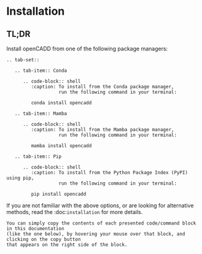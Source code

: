 # Installation

## TL;DR
Install openCADD from one of the following package managers:

```{eval-rst}
.. tab-set::

   .. tab-item:: Conda

      .. code-block:: shell
         :caption: To install from the Conda package manager,
                   run the following command in your terminal:

         conda install opencadd

   .. tab-item:: Mamba

      .. code-block:: shell
         :caption: To install from the Mamba package manager,
                   run the following command in your terminal:

         mamba install opencadd

   .. tab-item:: Pip

      .. code-block:: shell
         :caption: To install from the Python Package Index (PyPI) using pip,
                   run the following command in your terminal:

         pip install opencadd
```

If you are not familiar with the above options, or are looking for alternative methods, read the
:doc:`installation` for more details.


```{tip}
You can simply copy the contents of each presented code/command block in this documentation
(like the one below), by hovering your mouse over that block, and clicking on the copy button
that appears on the right side of the block.
```
